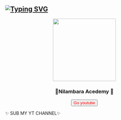 ## [![Typing SVG](https://readme-typing-svg.herokuapp.com?font=Rockstar-ExtraBold&color=FF00FF&lines=𝚆𝙴𝙻𝙲𝙾𝙼𝙴+𝚃𝙾+NILAMBARA+ACEDEMY+CODE+PROFILE.;𝙲𝚁𝙴𝙰𝚃𝙴𝙳+𝙱𝚈+NILAMBARA+ACEDEMY;𝘛𝘏𝘈𝘕𝘒𝘚+𝘍𝘙𝘖+𝘝𝘐𝘚𝘐𝘛𝘐𝘕𝘎+𝘔𝘠+𝘎𝘐𝘛)](https://git.io/typing-svg)
<div align="center">
<center><img src = "https://yt3.ggpht.com/H418zVdoiKMrnvIAdAg_7j5ym40ph9a8crzf9MvZoOAcve3hNP-nPTmGSqdGOrJ02Zik-fH3sQ=s900-c-k-c0x00ffffff-no-rj" width="200" height="200"></center>
  <h3> 💞Nilambara Acedemy 💞</h3>
  <a href = "https://www.youtube.com/channel/UCBbXJI6DPbmXDuWkHk819pw" ><button style = "color:red">Go youtube </button></a>
  </div>
  
<p>✨ SUB MY YT CHANNEL✨  </p>

<!---
acedemy/acedemy is a ✨ special ✨ repository because its `README.md` (this file) appears on your GitHub profile.
You can click the Preview link to take a look at your changes.
--->
